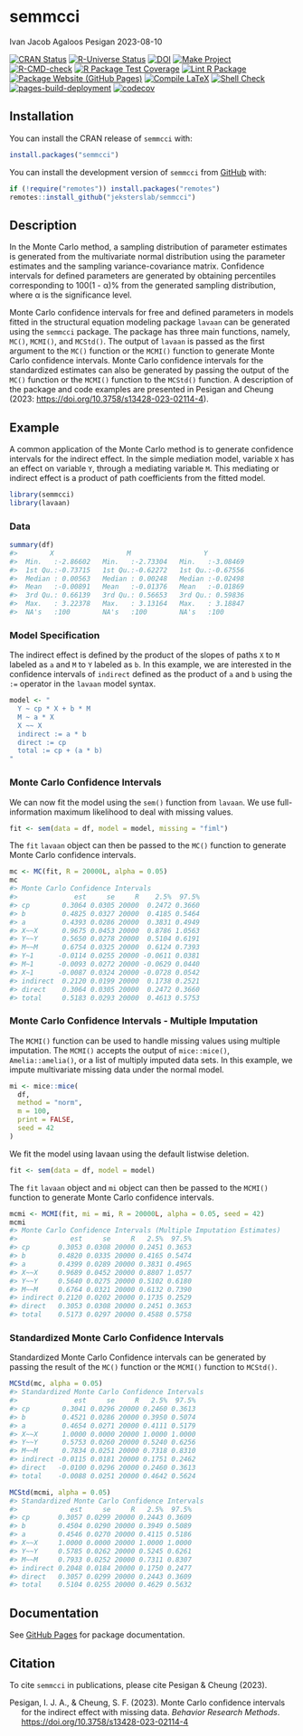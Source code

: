 semmcci
================
Ivan Jacob Agaloos Pesigan
2023-08-10

<!-- README.md is generated from .setup/readme/README.Rmd. Please edit that file -->
<!-- badges: start -->

[![CRAN
Status](https://www.r-pkg.org/badges/version/semmcci)](https://cran.r-project.org/package=semmcci)
[![R-Universe
Status](https://jeksterslab.r-universe.dev/badges/semmcci)](https://jeksterslab.r-universe.dev)
[![DOI](https://zenodo.org/badge/DOI/10.3758/s13428-023-02114-4.svg)](https://doi.org/10.3758/s13428-023-02114-4)
[![Make
Project](https://github.com/jeksterslab/semmcci/actions/workflows/make.yml/badge.svg)](https://github.com/jeksterslab/semmcci/actions/workflows/make.yml)
[![R-CMD-check](https://github.com/jeksterslab/semmcci/actions/workflows/check-full.yml/badge.svg)](https://github.com/jeksterslab/semmcci/actions/workflows/check-full.yml)
[![R Package Test
Coverage](https://github.com/jeksterslab/semmcci/actions/workflows/test-coverage.yml/badge.svg)](https://github.com/jeksterslab/semmcci/actions/workflows/test-coverage.yml)
[![Lint R
Package](https://github.com/jeksterslab/semmcci/actions/workflows/lint.yml/badge.svg)](https://github.com/jeksterslab/semmcci/actions/workflows/lint.yml)
[![Package Website (GitHub
Pages)](https://github.com/jeksterslab/semmcci/actions/workflows/pkgdown-gh-pages.yml/badge.svg)](https://github.com/jeksterslab/semmcci/actions/workflows/pkgdown-gh-pages.yml)
[![Compile
LaTeX](https://github.com/jeksterslab/semmcci/actions/workflows/latex.yml/badge.svg)](https://github.com/jeksterslab/semmcci/actions/workflows/latex.yml)
[![Shell
Check](https://github.com/jeksterslab/semmcci/actions/workflows/shellcheck.yml/badge.svg)](https://github.com/jeksterslab/semmcci/actions/workflows/shellcheck.yml)
[![pages-build-deployment](https://github.com/jeksterslab/semmcci/actions/workflows/pages/pages-build-deployment/badge.svg)](https://github.com/jeksterslab/semmcci/actions/workflows/pages/pages-build-deployment)
[![codecov](https://codecov.io/gh/jeksterslab/semmcci/branch/main/graph/badge.svg?token=KVLUET3DJ6)](https://codecov.io/gh/jeksterslab/semmcci)
<!-- badges: end -->

## Installation

You can install the CRAN release of `semmcci` with:

``` r
install.packages("semmcci")
```

You can install the development version of `semmcci` from
[GitHub](https://github.com/jeksterslab/semmcci) with:

``` r
if (!require("remotes")) install.packages("remotes")
remotes::install_github("jeksterslab/semmcci")
```

## Description

In the Monte Carlo method, a sampling distribution of parameter
estimates is generated from the multivariate normal distribution using
the parameter estimates and the sampling variance-covariance matrix.
Confidence intervals for defined parameters are generated by obtaining
percentiles corresponding to 100(1 - α)% from the generated sampling
distribution, where α is the significance level.

Monte Carlo confidence intervals for free and defined parameters in
models fitted in the structural equation modeling package `lavaan` can
be generated using the `semmcci` package. The package has three main
functions, namely, `MC()`, `MCMI()`, and `MCStd()`. The output of
`lavaan` is passed as the first argument to the `MC()` function or the
`MCMI()` function to generate Monte Carlo confidence intervals. Monte
Carlo confidence intervals for the standardized estimates can also be
generated by passing the output of the `MC()` function or the `MCMI()`
function to the `MCStd()` function. A description of the package and
code examples are presented in Pesigan and Cheung (2023:
<https://doi.org/10.3758/s13428-023-02114-4>).

## Example

A common application of the Monte Carlo method is to generate confidence
intervals for the indirect effect. In the simple mediation model,
variable `X` has an effect on variable `Y`, through a mediating variable
`M`. This mediating or indirect effect is a product of path coefficients
from the fitted model.

``` r
library(semmcci)
library(lavaan)
```

### Data

``` r
summary(df)
#>        X                  M                  Y           
#>  Min.   :-2.86602   Min.   :-2.73304   Min.   :-3.08469  
#>  1st Qu.:-0.73715   1st Qu.:-0.62272   1st Qu.:-0.67556  
#>  Median : 0.00563   Median : 0.00248   Median :-0.02498  
#>  Mean   :-0.00891   Mean   :-0.01376   Mean   :-0.01869  
#>  3rd Qu.: 0.66139   3rd Qu.: 0.56653   3rd Qu.: 0.59836  
#>  Max.   : 3.22378   Max.   : 3.13164   Max.   : 3.18847  
#>  NA's   :100        NA's   :100        NA's   :100
```

### Model Specification

The indirect effect is defined by the product of the slopes of paths `X`
to `M` labeled as `a` and `M` to `Y` labeled as `b`. In this example, we
are interested in the confidence intervals of `indirect` defined as the
product of `a` and `b` using the `:=` operator in the `lavaan` model
syntax.

``` r
model <- "
  Y ~ cp * X + b * M
  M ~ a * X
  X ~~ X
  indirect := a * b
  direct := cp
  total := cp + (a * b)
"
```

### Monte Carlo Confidence Intervals

We can now fit the model using the `sem()` function from `lavaan`. We
use full-information maximum likelihood to deal with missing values.

``` r
fit <- sem(data = df, model = model, missing = "fiml")
```

The `fit` `lavaan` object can then be passed to the `MC()` function to
generate Monte Carlo confidence intervals.

``` r
mc <- MC(fit, R = 20000L, alpha = 0.05)
mc
#> Monte Carlo Confidence Intervals
#>              est     se     R    2.5%  97.5%
#> cp        0.3064 0.0305 20000  0.2472 0.3660
#> b         0.4825 0.0327 20000  0.4185 0.5464
#> a         0.4393 0.0286 20000  0.3831 0.4949
#> X~~X      0.9675 0.0453 20000  0.8786 1.0563
#> Y~~Y      0.5650 0.0278 20000  0.5104 0.6191
#> M~~M      0.6754 0.0325 20000  0.6124 0.7393
#> Y~1      -0.0114 0.0255 20000 -0.0611 0.0381
#> M~1      -0.0093 0.0272 20000 -0.0629 0.0440
#> X~1      -0.0087 0.0324 20000 -0.0728 0.0542
#> indirect  0.2120 0.0199 20000  0.1738 0.2521
#> direct    0.3064 0.0305 20000  0.2472 0.3660
#> total     0.5183 0.0293 20000  0.4613 0.5753
```

### Monte Carlo Confidence Intervals - Multiple Imputation

The `MCMI()` function can be used to handle missing values using
multiple imputation. The `MCMI()` accepts the output of `mice::mice()`,
`Amelia::amelia()`, or a list of multiply imputed data sets. In this
example, we impute multivariate missing data under the normal model.

``` r
mi <- mice::mice(
  df,
  method = "norm",
  m = 100,
  print = FALSE,
  seed = 42
)
```

We fit the model using lavaan using the default listwise deletion.

``` r
fit <- sem(data = df, model = model)
```

The `fit` `lavaan` object and `mi` object can then be passed to the
`MCMI()` function to generate Monte Carlo confidence intervals.

``` r
mcmi <- MCMI(fit, mi = mi, R = 20000L, alpha = 0.05, seed = 42)
mcmi
#> Monte Carlo Confidence Intervals (Multiple Imputation Estimates)
#>             est     se     R   2.5%  97.5%
#> cp       0.3053 0.0308 20000 0.2451 0.3653
#> b        0.4820 0.0335 20000 0.4165 0.5474
#> a        0.4399 0.0289 20000 0.3831 0.4965
#> X~~X     0.9689 0.0452 20000 0.8807 1.0577
#> Y~~Y     0.5640 0.0275 20000 0.5102 0.6180
#> M~~M     0.6764 0.0321 20000 0.6132 0.7390
#> indirect 0.2120 0.0202 20000 0.1735 0.2529
#> direct   0.3053 0.0308 20000 0.2451 0.3653
#> total    0.5173 0.0297 20000 0.4588 0.5758
```

### Standardized Monte Carlo Confidence Intervals

Standardized Monte Carlo Confidence intervals can be generated by
passing the result of the `MC()` function or the `MCMI()` function to
`MCStd()`.

``` r
MCStd(mc, alpha = 0.05)
#> Standardized Monte Carlo Confidence Intervals
#>              est     se     R   2.5%  97.5%
#> cp        0.3041 0.0296 20000 0.2460 0.3613
#> b         0.4521 0.0286 20000 0.3950 0.5074
#> a         0.4654 0.0271 20000 0.4111 0.5179
#> X~~X      1.0000 0.0000 20000 1.0000 1.0000
#> Y~~Y      0.5753 0.0260 20000 0.5240 0.6256
#> M~~M      0.7834 0.0251 20000 0.7318 0.8310
#> indirect -0.0115 0.0181 20000 0.1751 0.2462
#> direct   -0.0100 0.0296 20000 0.2460 0.3613
#> total    -0.0088 0.0251 20000 0.4642 0.5624
```

``` r
MCStd(mcmi, alpha = 0.05)
#> Standardized Monte Carlo Confidence Intervals
#>             est     se     R   2.5%  97.5%
#> cp       0.3057 0.0299 20000 0.2443 0.3609
#> b        0.4504 0.0290 20000 0.3949 0.5089
#> a        0.4546 0.0270 20000 0.4115 0.5186
#> X~~X     1.0000 0.0000 20000 1.0000 1.0000
#> Y~~Y     0.5785 0.0262 20000 0.5245 0.6261
#> M~~M     0.7933 0.0252 20000 0.7311 0.8307
#> indirect 0.2048 0.0184 20000 0.1750 0.2477
#> direct   0.3057 0.0299 20000 0.2443 0.3609
#> total    0.5104 0.0255 20000 0.4629 0.5632
```

## Documentation

See [GitHub Pages](https://jeksterslab.github.io/semmcci/index.html) for
package documentation.

## Citation

To cite `semmcci` in publications, please cite Pesigan & Cheung (2023).

<div id="refs" class="references csl-bib-body hanging-indent"
line-spacing="2">

<div id="ref-Pesigan-Cheung-2023" class="csl-entry">

Pesigan, I. J. A., & Cheung, S. F. (2023). Monte Carlo confidence
intervals for the indirect effect with missing data. *Behavior Research
Methods*. <https://doi.org/10.3758/s13428-023-02114-4>

</div>

</div>
